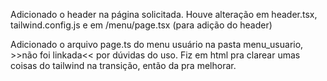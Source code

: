 Adicionado o header na página solicitada.
  Houve alteração em header.tsx, tailwind.config.js e em /menu/page.tsx (para adição do header)

Adicionado o arquivo page.ts do menu usuário na pasta menu_usuario, >>não foi linkada<< por dúvidas do uso.
  Fiz em html pra clarear umas coisas do tailwind na transição, então da pra melhorar.
